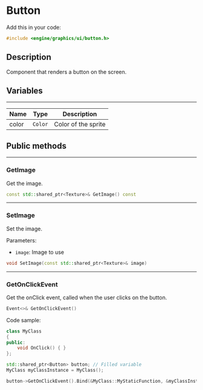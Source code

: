 # Button

Add this in your code:
```cpp
#include <engine/graphics/ui/button.h>
```

## Description

Component that renders a button on the screen.

## Variables

---
| Name | Type | Description |
|-|-|-|
color | `Color` | Color of the sprite

## Public methods

---
### GetImage
Get the image.
```cpp
const std::shared_ptr<Texture>& GetImage() const
```

---
### SetImage
Set the image.

Parameters:
- `image`: Image to use
```cpp
void SetImage(const std::shared_ptr<Texture>& image)
```

---
### GetOnClickEvent
Get the onClick event, called when the user clicks on the button.
```cpp
Event<>& GetOnClickEvent()
```
Code sample:
```cpp
class MyClass
{
public:
    void OnClick() { }
};

std::shared_ptr<Button> button; // Filled variable
MyClass myClassInstance = MyClass();

button->GetOnClickEvent().Bind(&MyClass::MyStaticFunction, &myClassInstance);
```